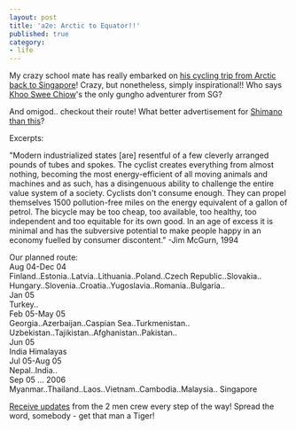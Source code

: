 ```yaml
---
layout: post
title: 'a2e: Arctic to Equator!!'
published: true
category:
- life
---
```

My crazy school mate has really embarked on [his cycling trip from Arctic back to Singapore](http://www.sgblog.com/a2e/mt/)! Crazy, but nonetheless, simply inspirational!! Who says [Khoo Swee Chiow](http://www.everestnews.com/swee.htm)'s the only gungho adventurer from SG?  
  
And omigod.. checkout their route! What better advertisement for [Shimano](http://www.shimano.com/) [than this](http://www.sgblog.com/a2e/mt/archives/2004/10/tech_talk_5000k.html)?  
  
Excerpts:

  
"Modern industrialized states [are] resentful of a few cleverly arranged pounds of tubes and spokes. The cyclist creates everything from almost nothing, becoming the most energy-efficient of all moving animals and machines and as such, has a disingenuous ability to challenge the entire value system of a society. Cyclists don't consume enough. They can propel themselves 1500 pollution-free miles on the energy equivalent of a gallon of petrol. The bicycle may be too cheap, too available, too healthy, too independent and too equitable for its own good. In an age of excess it is minimal and has the subversive potential to make people happy in an economy fuelled by consumer discontent." -Jim McGurn, 1994  

  

Our planned route:  
Aug 04-Dec 04  
Finland..Estonia..Latvia..Lithuania..Poland..Czech Republic..Slovakia..  
Hungary..Slovenia..Croatia..Yugoslavia..Romania..Bulgaria..  
Jan 05  
Turkey..  
Feb 05-May 05  
Georgia..Azerbaijan..Caspian Sea..Turkmenistan..  
Uzbekistan..Tajikistan..Afghanistan..Pakistan..  
Jun 05  
India Himalayas  
Jul 05-Aug 05  
Nepal..India..  
Sep 05 ... 2006  
Myanmar..Thailand..Laos..Vietnam..Cambodia..Malaysia.. Singapore  

  
[Receive updates](http://rails.yanime.org/rssfwd/preview?url=http%3A%2F%2Fwww.sgblog.com%2Fa2e%2Fmt%2Findex.rdf) from the 2 men crew every step of the way! Spread the word, somebody - get that man a Tiger!  
  
  
  
